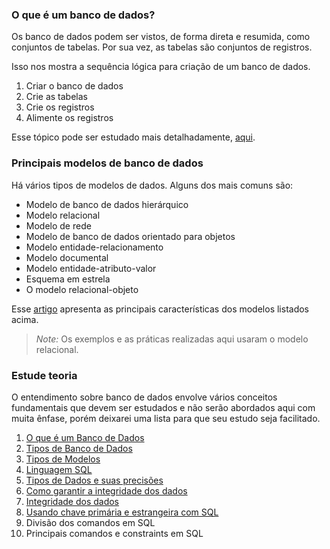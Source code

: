 ### O que é um banco de dados?

Os banco de dados podem ser vistos, de forma direta e resumida, como conjuntos de tabelas. Por sua vez, as tabelas são conjuntos de registros.

Isso nos mostra a sequência lógica para criação de um banco de dados.

1. Criar o banco de dados
2. Crie as tabelas
3. Crie os registros
4. Alimente os registros

Esse tópico pode ser estudado mais detalhadamente, [aqui](https://www.devmedia.com.br/conceitos-fundamentais-de-banco-de-dados/1649).

### Principais modelos de banco de dados

Há vários tipos de modelos de dados. Alguns dos mais comuns são:

- Modelo de banco de dados hierárquico
- Modelo relacional
- Modelo de rede
- Modelo de banco de dados orientado para objetos
- Modelo entidade-relacionamento
- Modelo documental
- Modelo entidade-atributo-valor
- Esquema em estrela
- O modelo relacional-objeto


Esse [artigo](https://www.lucidchart.com/pages/pt/o-que-e-um-modelo-de-banco-de-dados) apresenta as principais características dos modelos listados acima.

> *Note:* Os exemplos e as práticas realizadas aqui usaram o modelo relacional.

### Estude teoria
O entendimento sobre banco de dados envolve vários conceitos fundamentais que devem ser estudados e não serão abordados aqui com muita ênfase, porém deixarei uma lista para que seu estudo seja facilitado.


1. [O que é um Banco de Dados](https://www.devmedia.com.br/conceitos-fundamentais-de-banco-de-dados/1649)
2. [Tipos de Banco de Dados](https://www.lucidchart.com/pages/pt/o-que-e-um-modelo-de-banco-de-dados)
3. [Tipos de Modelos](https://www.devmedia.com.br/conceitos-fundamentais-de-banco-de-dados/1649)
4. [Linguagem SQL](https://www.devmedia.com.br/guia/guia-completo-de-sql/38314)
5. [Tipos de Dados e suas precisões](https://dev.mysql.com/doc/refman/8.0/en/data-types.html)
6. [Como garantir a integridade dos dados](https://www.devmedia.com.br/criando-banco-e-tabelas-garantindo-a-integridade-dos-dados/24426)
7. [Integridade dos dados](https://www.devmedia.com.br/integridade-de-dados-parte-01/8831)
8. [Usando chave primária e estrangeira com SQL](https://www.devmedia.com.br/sql-aprenda-a-utilizar-a-chave-primaria-e-a-chave-estrangeira/37636)
9. Divisão dos comandos em SQL
10. Principais comandos e constraints em SQL